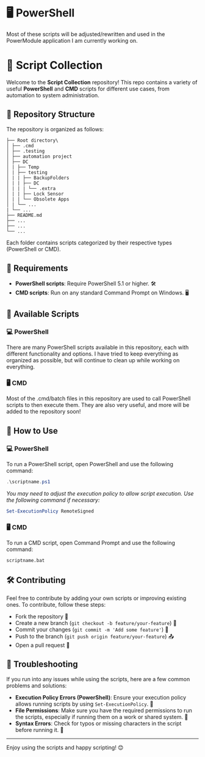 # 🖥️ PowerShell

Most of these scripts will be adjusted/rewritten and used in the PowerModule application I am currently working on.

# 📜 Script Collection

Welcome to the **Script Collection** repository! This repo contains a variety of useful **PowerShell** and **CMD** scripts for different use cases, from automation to system administration.

## 📂 Repository Structure

The repository is organized as follows:
```
├── Root directory\ 
│ ├── .cmd
│ ├── .testing 
│ ├── automation project
│ ├── DC
│ | ├── Temp
│ | ├── testing
│ | | ├── BackupFolders
│ | | ├── DC
│ | | | └── .extra
│ | | ├── Lock Sensor
│ | | └── Obsolete Apps
│ | └── ...
| └── ...
├── README.md
├── ... 
├── ... 
└── ...
```

Each folder contains scripts categorized by their respective types (PowerShell or CMD).

## 🔧 Requirements

- **PowerShell scripts**: Require PowerShell 5.1 or higher. 🛠️
- **CMD scripts**: Run on any standard Command Prompt on Windows. 🖥️

## 📜 Available Scripts

### 💻 PowerShell
There are many PowerShell scripts available in this repository, each with different functionality and options. I have tried to keep everything as organized as possible, but will continue to clean up while working on everything.

### 🖥️ CMD
Most of the .cmd/batch files in this repository are used to call PowerShell scripts to then execute them. They are also very useful, and more will be added to the repository soon!

## 🚀 How to Use

### 💻 PowerShell
To run a PowerShell script, open PowerShell and use the following command:
```powershell
.\scriptname.ps1
```

*You may need to adjust the execution policy to allow script execution. Use the following command if necessary:*
```powershell
Set-ExecutionPolicy RemoteSigned
```

### 🖥️ CMD
To run a CMD script, open Command Prompt and use the following command:

```cmd
scriptname.bat
```

## 🛠️ Contributing
Feel free to contribute by adding your own scripts or improving existing ones. To contribute, follow these steps:

- Fork the repository 🍴
- Create a new branch (`git checkout -b feature/your-feature`) 🌿
- Commit your changes (`git commit -m 'Add some feature'`) 💬
- Push to the branch (`git push origin feature/your-feature`) 📤
- Open a pull request 🔄

## 🧰 Troubleshooting
If you run into any issues while using the scripts, here are a few common problems and solutions:

- **Execution Policy Errors (PowerShell)**: Ensure your execution policy allows running scripts by using `Set-ExecutionPolicy`. 🔧
- **File Permissions**: Make sure you have the required permissions to run the scripts, especially if running them on a work or shared system. 🔐
- **Syntax Errors**: Check for typos or missing characters in the script before running it. 📝

---

Enjoy using the scripts and happy scripting! 😊
